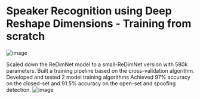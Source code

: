 # Speaker Recognition using Deep Reshape Dimensions - Training from scratch 
![image](https://github.com/user-attachments/assets/218a5756-d2b7-4d3b-9cd9-e6d3f682966e)

Scaled down the ReDimNet model to a small-ReDimNet version with 580k parameters. Built a training pipeline based on the cross-validation algorithm. Developed and tested 2 model training algorithms
﻿Achieved 97% accuracy on the closed-set and 91.5% accuracy on the open-set and spoofing detection. 
![image](https://github.com/user-attachments/assets/bd4a455e-ae3b-49c2-aa94-c83aeda43509)
